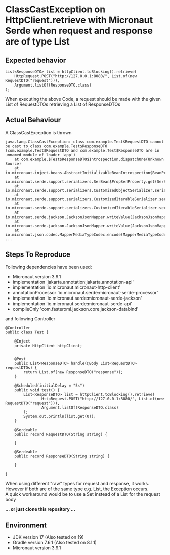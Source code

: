 # ClassCastException on HttpClient.retrieve with Micronaut Serde when request and response are of type List

## Expected behavior

```
List<ResponseDTO> list = httpClient.toBlocking().retrieve(
    HttpRequest.POST("http://127.0.0.1:8080/", List.of(new RequestDTO("request"))),
    Argument.listOf(ResponseDTO.class)
);
```
When executing the above Code, a request should be made with the given List of RequestDTOs retrieving a List of ResponseDTOs

## Actual Behaviour
A ClassCastException is thrown
```
java.lang.ClassCastException: class com.example.Test$RequestDTO cannot be cast to class com.example.Test$ResponseDTO (com.example.Test$RequestDTO and com.example.Test$ResponseDTO are in unnamed module of loader 'app')
	at com.example.$Test$ResponseDTO$Introspection.dispatchOne(Unknown Source)
	at io.micronaut.inject.beans.AbstractInitializableBeanIntrospection$BeanPropertyImpl.getUnsafe(AbstractInitializableBeanIntrospection.java:461)
	at io.micronaut.serde.support.serializers.SerBean$PropSerProperty.get(SerBean.java:416)
	at io.micronaut.serde.support.serializers.CustomizedObjectSerializer.serialize(CustomizedObjectSerializer.java:67)
	at io.micronaut.serde.support.serializers.CustomizedIterableSerializer.serialize(CustomizedIterableSerializer.java:50)
	at io.micronaut.serde.support.serializers.CustomizedIterableSerializer.serialize(CustomizedIterableSerializer.java:32)
	at io.micronaut.serde.jackson.JacksonJsonMapper.writeValue(JacksonJsonMapper.java:108)
	at io.micronaut.serde.jackson.JacksonJsonMapper.writeValue(JacksonJsonMapper.java:181)
	at io.micronaut.json.codec.MapperMediaTypeCodec.encode(MapperMediaTypeCodec.java:219)
...
```

## Steps To Reproduce

Following dependencies have been used:
- Micronaut version 3.9.1
- implementation 'jakarta.annotation:jakarta.annotation-api'
- implementation 'io.micronaut:micronaut-http-client'
- annotationProcessor 'io.micronaut.serde:micronaut-serde-processor'
- implementation 'io.micronaut.serde:micronaut-serde-jackson'
- implementation 'io.micronaut.serde:micronaut-serde-api'
- compileOnly 'com.fasterxml.jackson.core:jackson-databind'

and following Controller
```
@Controller
public class Test {

    @Inject
    private HttpClient httpClient;


    @Post
    public List<ResponseDTO> handle(@Body List<RequestDTO> requestDTOs) {
        return List.of(new ResponseDTO("response"));
    }

    @Scheduled(initialDelay = "5s")
    public void test() {
        List<ResponseDTO> list = httpClient.toBlocking().retrieve(
                HttpRequest.POST("http://127.0.0.1:8080/", List.of(new RequestDTO("request"))),
                Argument.listOf(ResponseDTO.class)
        );
        System.out.println(list.get(0));
    }

    @Serdeable
    public record RequestDTO(String string) {

    }

    @Serdeable
    public record ResponseDTO(String string) {

    }

}
```

When using different "raw" types for request and response, it works. However if both are of the same type e.g. List, the Exception occurs.  
A quick workaround would be to use a Set instead of a List for the request body

__... or just clone this repository ...__


## Environment 
- JDK version 17 (Also tested on 19)
- Gradle version 7.6.1 (Also tested on 8.1.1)
- Micronaut version 3.9.1